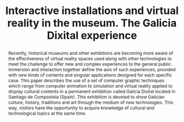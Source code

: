 ---
layout: publication
code: 2008-ISICTCH-virtual_reality_museum
title: "Interactive installations and virtual reality in the museum. The Galicia Dixital experience"
authors: Luis Hernández, Javier Taibo, Antonio Seoane, Rocío Mihura-Lopez, and Alberto Jaspe-Villanueva
year: 2008
type: Conference Paper
conference: International Symposium on Information and Communication Technologies in Cultural Heritage 2008
abstract: "Recently, historical museums and other exhibitions are becoming more aware of the effectiveness of virtual reality spaces used along with other technologies to meet the challenge to offer new and complex experiences to the general public. Immersion and interaction together define the axis of such experiences, provided with new kinds of contents and singular applications designed for each specific case. This paper describes the use of a set of computer graphic techniques which range from computer animation to simulation and virtual reality applied to display cultural contents in a permanent exhibition called Galicia Dixital located in Santiago de Compostela (Spain). This exhibition is devoted to show Galician culture, history, traditions and art through the medium of new technologies. This way, visitors have the opportunity to acquire knowledge of cultural and technological topics at the same time."
projects: 
 - Virtual Reality
doi: 10.4995/var.2010.4765
links:
 - { name: Proceedings, url: https://books.google.it/books?id=e_UWDeEca0IC&lpg=PA113&hl=es&pg=PA107}
bibtex: "@InProceedings{Hernandez:2008:IIV,\n
  title={Interactive installations and virtual reality in the museum. The Galicia Dixital experience},\n
  author={Luis Hern{\\'a}ndez and Javier Taibo and Antonio Seoane and Roc{\\'i}o {Mihura L{\\'o}pez} and Alberto Jaspe-Villanueva},\n
  booktitle={Proc. International Symposium on Information and Communication Technologies in Cultural Heritage},\n
  pages={107--118},\n
  year={2008},\n
  organization={Earthlab},\n
  url={https://books.google.it/books?id=e_UWDeEca0IC&lpg=PA113&hl=es&pg=PA107},\n
}" 

---